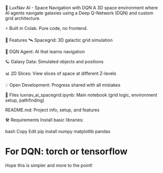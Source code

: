 🌌 LuxNav AI - Space Navigation with DQN
A 3D space environment where AI agents navigate galaxies using a Deep Q-Network (DQN) and custom grid architecture.

⚡ Built in Colab. Pure code, no frontend.

🚀 Features
🛰️ Spacegrid: 3D galactic grid simulation

🧠 DQN Agent: AI that learns navigation

🪐 Galaxy Data: Simulated objects and positions

📊 2D Slices: View slices of space at different Z-levels

💡 Open Development: Progress shared with all mistakes

📂 Files
luxnav_ai_spacegrid.ipynb: Main notebook (grid logic, environment setup, pathfinding)

README.md: Project info, setup, and features

🛠️ Requirements
Install basic libraries:

bash
Copy
Edit
pip install numpy matplotlib pandas
# For DQN: torch or tensorflow
Hope this is simpler and more to the point!
